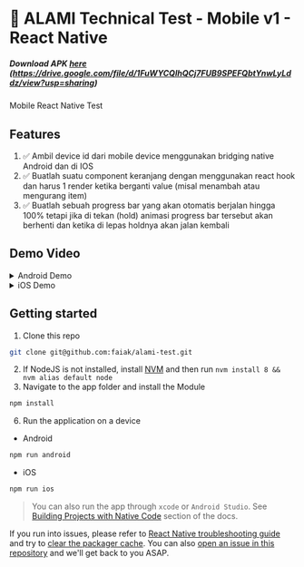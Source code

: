 # 🚀 ALAMI Technical Test - Mobile v1 - React Native

##### Download APK [here] (https://drive.google.com/file/d/1FuWYCQlhQCj7FUB9SPEFQbtYnwLyLddz/view?usp=sharing)

Mobile React Native Test

## Features

1. :white_check_mark: Ambil device id dari mobile device menggunakan bridging native Android dan di IOS
2. :white_check_mark: Buatlah suatu component keranjang dengan menggunakan react hook dan harus 1 render
ketika berganti value (misal menambah atau mengurang item)
3. :white_check_mark: Buatlah sebuah progress bar yang akan otomatis berjalan hingga 100% tetapi jika di tekan
(hold) animasi progress bar tersebut akan berhenti dan ketika di lepas holdnya akan jalan
kembali


## Demo Video 


<details>
  <summary>Android Demo</summary>
  
  https://user-images.githubusercontent.com/42857064/172669643-c38ec6af-f67b-4d31-a388-e84e8bf0f73e.mp4
  
</details>

<details>
  <summary>iOS Demo</summary>
 
  https://user-images.githubusercontent.com/42857064/172669713-6c0d8e32-2b58-4f5e-bdf6-35c219ee15e6.mp4
</details>


## Getting started

1. Clone this repo

```bash
git clone git@github.com:faiak/alami-test.git
```

2. If NodeJS is not installed, install [NVM](https://github.com/creationix/nvm) and then run `nvm install 8 && nvm alias default node`
3.  Navigate to the app folder and install the Module

```bash
npm install
```

6. Run the application on a device

* Android

```bash
npm run android
```

* iOS

```bash
npm run ios
```

> You can also run the app through `xcode` or `Android Studio`. See [Building Projects with Native Code]((https://facebook.github.io/react-native/docs/getting-started.html)) section of the docs.

If you run into issues, please refer to [React Native troubleshooting guide](https://facebook.github.io/react-native/docs/troubleshooting.html#content) and try to [clear the packager cache](https://gist.github.com/EQuimper/a14c19461b7018dabca2dd6c3f123671). You can also [open an issue in this repository](https://github.com/addisonglobal/native-technical-test/issues/new) and we'll get back to you ASAP.


[//]: #
[here]: https://drive.google.com/file/d/1FuWYCQlhQCj7FUB9SPEFQbtYnwLyLddz/view?usp=sharing
